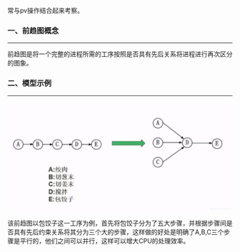 常与pv操作结合起来考察。

### 一、前趋图概念

---

前趋图是将一个完整的进程所需的工序按照是否具有先后关系将进程进行再次区分的图象。



### 二、模型示例

---

![img](img/watermark,type_ZmFuZ3poZW5naGVpdGk,shadow_10,text_aHR0cHM6Ly9ibG9nLmNzZG4ubmV0L2ltcmVhbF8=,size_16,color_FFFFFF,t_70-20220804160612267.jpeg)

该前趋图以包饺子这一工序为例，首先将包饺子分为了五大步骤，并根据步骤间是否具有先后约束关系将其分为三个大的步骤，这样做的好处是明确了A,B,C三个步骤是平行的，他们之间可以并行，这样可以增大CPU的处理效率。